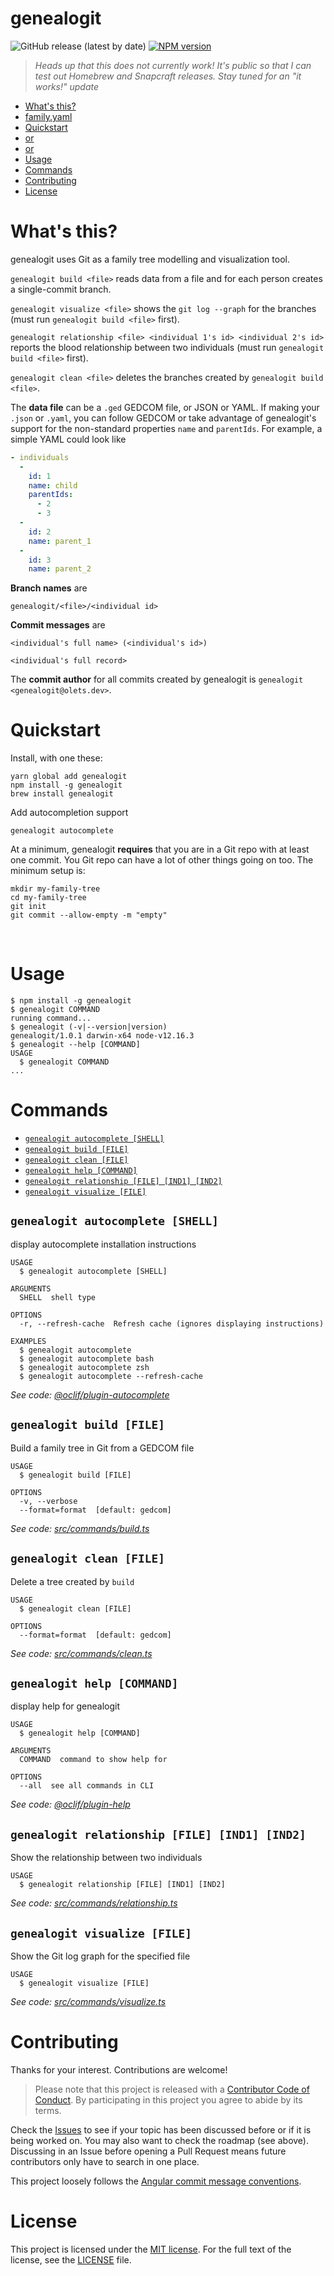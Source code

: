 genealogit
==========

![GitHub release (latest by date)](https://img.shields.io/github/v/release/olets/genealogit)
[![NPM version](https://img.shields.io/npm/v/genealogit.svg)](https://npmjs.org/package/genealogit)

> _Heads up that this does not currently work! It's public so that I can test out Homebrew and Snapcraft releases. Stay tuned for an "it works!" update_

<!-- toc -->
* [What's this?](#whats-this)
* [family.yaml](#familyyaml)
* [Quickstart](#quickstart)
* [or](#or)
* [or](#or-1)
* [Usage](#usage)
* [Commands](#commands)
* [Contributing](#contributing)
* [License](#license)
<!-- tocstop -->
# What's this?
genealogit uses Git as a family tree modelling and visualization tool.

`genealogit build <file>` reads data from a file and for each person creates a single-commit branch.

`genealogit visualize <file>` shows the `git log --graph` for the branches (must run `genealogit build <file>` first).

`genealogit relationship <file> <individual 1's id> <individual 2's id>` reports the blood relationship between two individuals (must run `genealogit build <file>` first).

`genealogit clean <file>` deletes the branches created by `genealogit build <file>`.

The **data file** can be a `.ged` GEDCOM file, or JSON or YAML. If making your `.json` or `.yaml`, you can follow GEDCOM or take advantage of genealogit's support for the non-standard properties `name` and `parentIds`. For example, a simple YAML could look like

```yaml
- individuals
  -
    id: 1
    name: child
    parentIds:
      - 2
      - 3
  -
    id: 2
    name: parent_1
  -
    id: 3
    name: parent_2
```

**Branch names** are

```
genealogit/<file>/<individual id>
```

**Commit messages** are

```
<individual's full name> (<individual's id>)

<individual's full record>
```

The **commit author** for all commits created by genealogit is `genealogit <genealogit@olets.dev>`.

# Quickstart

Install, with one these:

```shell
yarn global add genealogit
npm install -g genealogit
brew install genealogit
```

Add autocompletion support

```shell
genealogit autocomplete
```

At a minimum, genealogit **requires** that you are in a Git repo with at least one commit. You Git repo can have a lot of other things going on too. The minimum setup is:

```shell
mkdir my-family-tree
cd my-family-tree
git init
git commit --allow-empty -m "empty"
```

&nbsp;

# Usage
<!-- usage -->
```sh-session
$ npm install -g genealogit
$ genealogit COMMAND
running command...
$ genealogit (-v|--version|version)
genealogit/1.0.1 darwin-x64 node-v12.16.3
$ genealogit --help [COMMAND]
USAGE
  $ genealogit COMMAND
...
```
<!-- usagestop -->
# Commands
<!-- commands -->
* [`genealogit autocomplete [SHELL]`](#genealogit-autocomplete-shell)
* [`genealogit build [FILE]`](#genealogit-build-file)
* [`genealogit clean [FILE]`](#genealogit-clean-file)
* [`genealogit help [COMMAND]`](#genealogit-help-command)
* [`genealogit relationship [FILE] [IND1] [IND2]`](#genealogit-relationship-file-ind1-ind2)
* [`genealogit visualize [FILE]`](#genealogit-visualize-file)

## `genealogit autocomplete [SHELL]`

display autocomplete installation instructions

```
USAGE
  $ genealogit autocomplete [SHELL]

ARGUMENTS
  SHELL  shell type

OPTIONS
  -r, --refresh-cache  Refresh cache (ignores displaying instructions)

EXAMPLES
  $ genealogit autocomplete
  $ genealogit autocomplete bash
  $ genealogit autocomplete zsh
  $ genealogit autocomplete --refresh-cache
```

_See code: [@oclif/plugin-autocomplete](https://github.com/oclif/plugin-autocomplete/blob/v0.2.0/src/commands/autocomplete/index.ts)_

## `genealogit build [FILE]`

Build a family tree in Git from a GEDCOM file

```
USAGE
  $ genealogit build [FILE]

OPTIONS
  -v, --verbose
  --format=format  [default: gedcom]
```

_See code: [src/commands/build.ts](https://github.com/olets/genealogit/blob/v1.0.1/src/commands/build.ts)_

## `genealogit clean [FILE]`

Delete a tree created by `build`

```
USAGE
  $ genealogit clean [FILE]

OPTIONS
  --format=format  [default: gedcom]
```

_See code: [src/commands/clean.ts](https://github.com/olets/genealogit/blob/v1.0.1/src/commands/clean.ts)_

## `genealogit help [COMMAND]`

display help for genealogit

```
USAGE
  $ genealogit help [COMMAND]

ARGUMENTS
  COMMAND  command to show help for

OPTIONS
  --all  see all commands in CLI
```

_See code: [@oclif/plugin-help](https://github.com/oclif/plugin-help/blob/v3.0.1/src/commands/help.ts)_

## `genealogit relationship [FILE] [IND1] [IND2]`

Show the relationship between two individuals

```
USAGE
  $ genealogit relationship [FILE] [IND1] [IND2]
```

_See code: [src/commands/relationship.ts](https://github.com/olets/genealogit/blob/v1.0.1/src/commands/relationship.ts)_

## `genealogit visualize [FILE]`

Show the Git log graph for the specified file

```
USAGE
  $ genealogit visualize [FILE]
```

_See code: [src/commands/visualize.ts](https://github.com/olets/genealogit/blob/v1.0.1/src/commands/visualize.ts)_
<!-- commandsstop -->
# Contributing

Thanks for your interest. Contributions are welcome!

> Please note that this project is released with a [Contributor Code of Conduct](CODE_OF_CONDUCT.md). By participating in this project you agree to abide by its terms.

Check the [Issues](https://github.com/olets/zsh-abbr/issues) to see if your topic has been discussed before or if it is being worked on. You may also want to check the roadmap (see above). Discussing in an Issue before opening a Pull Request means future contributors only have to search in one place.

This project loosely follows the [Angular commit message conventions](https://docs.google.com/document/d/1QrDFcIiPjSLDn3EL15IJygNPiHORgU1_OOAqWjiDU5Y/edit).

# License

This project is licensed under the [MIT license](http://opensource.org/licenses/MIT).
For the full text of the license, see the [LICENSE](LICENSE) file.
